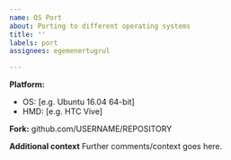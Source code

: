 ```yaml
---
name: OS Port
about: Porting to different operating systems
title: ''
labels: port
assignees: egemenertugrul

---
```


**Platform:**
 - OS: [e.g. Ubuntu 16.04 64-bit]
 - HMD: [e.g. HTC Vive]

**Fork:**
github.com/USERNAME/REPOSITORY

**Additional context**
Further comments/context goes here.
